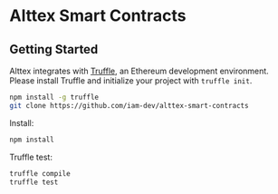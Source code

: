 # Alttex Smart Contracts

## Getting Started
Alttex integrates with [Truffle](https://github.com/ConsenSys/truffle), an Ethereum development environment. Please install Truffle and initialize your project with `truffle init`.

```sh
npm install -g truffle
git clone https://github.com/iam-dev/alttex-smart-contracts
```

Install:
```sh
npm install
```


Truffle test:
```sh
truffle compile
truffle test
```